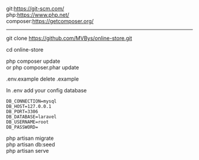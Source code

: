 git:https://git-scm.com/ <br>
php:https://www.php.net/<br>
composer:https://getcomposer.org/<br>
<hr/>

git clone https://github.com/MVBys/online-store.git<br>

cd online-store<br>

php composer update<br>
or
php composer.phar update<br>


.env.example delete .example<br>

In .env  add your config database<br>
   
    DB_CONNECTION=mysql
    DB_HOST=127.0.0.1
    DB_PORT=3306
    DB_DATABASE=laravel
    DB_USERNAME=root
    DB_PASSWORD=
    
php artisan migrate<br>
php artisan db:seed<br>
php artisan serve<br>





